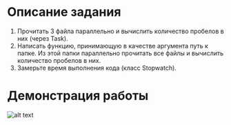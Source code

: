 # Описание задания
1. Прочитать 3 файла параллельно и вычислить количество пробелов в них (через Task).
1. Написать функцию, принимающую в качестве аргумента путь к папке. Из этой папки параллельно прочитать все файлы и вычислить количество пробелов в них.
1. Замерьте время выполнения кода (класс Stopwatch).
# Демонстрация работы
![alt text](https://github.com/T1m-cpp/Otus.CSharp.Developer.Professional/blob/main/ДЗ3/img/demonstration.png)  
